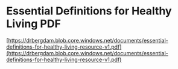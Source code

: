 # Essential Definitions for Healthy Living PDF

[https://drbergdam.blob.core.windows.net/documents/essential-definitions-for-healthy-living-resource-v1.pdf](https://drbergdam.blob.core.windows.net/documents/essential-definitions-for-healthy-living-resource-v1.pdf)
